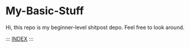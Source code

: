 # My-Basic-Stuff

  Hi, this repo is my beginner-level shitpost depo. Feel free to look around.
  <br>
  
  ::: [INDEX](https://arvofm.github.io/My-Basic-Stuff/) :::
  
